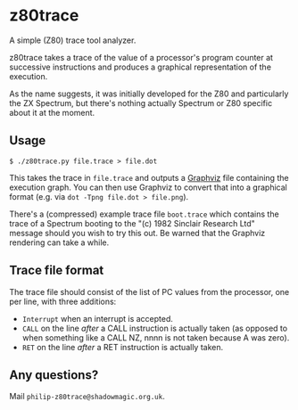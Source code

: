 # z80trace

A simple (Z80) trace tool analyzer.

z80trace takes a trace of the value of a processor's program counter at
successive instructions and produces a graphical representation of the
execution.

As the name suggests, it was initially developed for the Z80 and particularly
the ZX Spectrum, but there's nothing actually Spectrum or Z80 specific about
it at the moment.

## Usage

`$ ./z80trace.py file.trace > file.dot`

This takes the trace in `file.trace` and outputs a
[Graphviz](http://www.graphviz.org/) file containing the execution graph. You
can then use Graphviz to convert that into a graphical format (e.g. via
`dot -Tpng file.dot > file.png`).

There's a (compressed) example trace file `boot.trace` which contains the trace
of a Spectrum booting to the "(c) 1982 Sinclair Research Ltd" message should
you wish to try this out. Be warned that the Graphviz rendering can take a
while.

## Trace file format

The trace file should consist of the list of PC values from the processor, one
per line, with three additions:

* `Interrupt` when an interrupt is accepted.
* `CALL` on the line *after* a CALL instruction is actually taken (as opposed
   to when something like a CALL NZ, nnnn is not taken because A was zero).
* `RET` on the line *after* a RET instruction is actually taken.

## Any questions?

Mail `philip-z80trace@shadowmagic.org.uk`.
